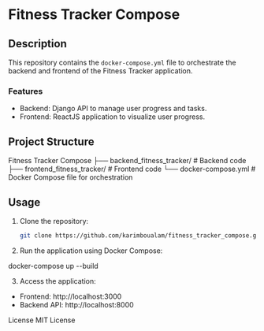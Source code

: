 # Fitness Tracker Compose

## Description
This repository contains the `docker-compose.yml` file to orchestrate the backend and frontend of the Fitness Tracker application.

### Features
- Backend: Django API to manage user progress and tasks.
- Frontend: ReactJS application to visualize user progress.

## Project Structure

Fitness Tracker Compose 
├── backend_fitness_tracker/ # Backend code 
├── frontend_fitness_tracker/ # Frontend code 
└── docker-compose.yml # Docker Compose file for orchestration



## Usage
1. Clone the repository:
   ```bash
   git clone https://github.com/karimboualam/fitness_tracker_compose.git

2. Run the application using Docker Compose:

docker-compose up --build

3. Access the application:

- Frontend: http://localhost:3000
- Backend API: http://localhost:8000

License
MIT License

